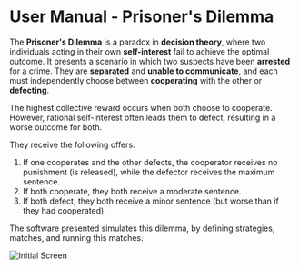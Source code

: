 # User Manual - Prisoner's Dilemma

The **Prisoner's Dilemma** is a paradox in **decision theory**, where two individuals acting in their own **self-interest** fail to achieve the optimal outcome. It presents a scenario in which two suspects have been **arrested** for a crime. They are **separated** and **unable to communicate**, and each must independently choose between **cooperating** with the other or **defecting**.

The highest collective reward occurs when both choose to cooperate. However, rational self-interest often leads them to defect, resulting in a worse outcome for both.

They receive the following offers:

1. If one cooperates and the other defects, the cooperator receives no punishment (is released), while the defector receives the maximum sentence.
2. If both cooperate, they both receive a moderate sentence.
3. If both defect, they both receive a minor sentence (but worse than if they had cooperated).

The software presented simulates this dilemma, by defining strategies, matches, and running this matches.

![Initial Screen]("https://drive.google.com/file/d/1kEWw9-42JKTe0E4Znw2F1Qh9CdGOFC8p/view?usp=drive_link")
